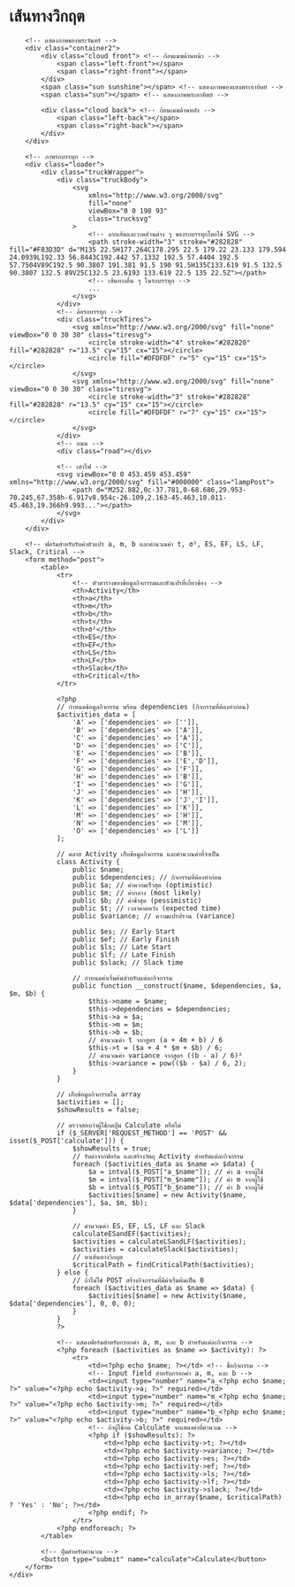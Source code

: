 <!DOCTYPE html>
<html lang="en">

<head>
    <!-- กำหนดประเภทเอกสารเป็น HTML5 -->
    <meta charset="UTF-8"> <!-- กำหนดการเข้ารหัสตัวอักษรเป็น UTF-8 -->
    <meta name="viewport" content="width=device-width, initial-scale=1.0"> <!-- กำหนดให้หน้าจอปรับขนาดตามอุปกรณ์ -->
    <title>เส้นทางวิกฤต</title> <!-- ชื่อหัวเรื่องของเอกสาร -->
    <link rel="stylesheet" href="css/se.css"> <!-- ลิงก์ไปยังไฟล์ CSS ภายนอก -->
</head>

<body>
    <div class="container">
        <h1>เส้นทางวิกฤต</h1> <!-- หัวข้อหลักของหน้า -->

        <!-- แสดงภาพของพระจันทร์ -->
        <div class="container2">
            <div class="cloud front"> <!-- ก้อนเมฆด้านหน้า -->
                <span class="left-front"></span>
                <span class="right-front"></span>
            </div>
            <span class="sun sunshine"></span> <!-- แสดงภาพของแสงพระอาทิตย์ -->
            <span class="sun"></span> <!-- แสดงภาพพระอาทิตย์ -->

            <div class="cloud back"> <!-- ก้อนเมฆด้านหลัง -->
                <span class="left-back"></span>
                <span class="right-back"></span>
            </div>
        </div>

        <!-- ภาพรถบรรทุก -->
        <div class="loader">
            <div class="truckWrapper">
                <div class="truckBody">
                    <svg
                        xmlns="http://www.w3.org/2000/svg"
                        fill="none"
                        viewBox="0 0 198 93"
                        class="trucksvg"
                    >
                        <!-- ลากเส้นและวาดส่วนต่าง ๆ ของรถบรรทุกโดยใช้ SVG -->
                        <path stroke-width="3" stroke="#282828" fill="#F83D3D" d="M135 22.5H177.264C178.295 22.5 179.22 23.133 179.594 24.0939L192.33 56.8443C192.442 57.1332 192.5 57.4404 192.5 57.7504V89C192.5 90.3807 191.381 91.5 190 91.5H135C133.619 91.5 132.5 90.3807 132.5 89V25C132.5 23.6193 133.619 22.5 135 22.5Z"></path>
                        <!-- เส้นทางอื่น ๆ ในรถบรรทุก -->
                        ...
                    </svg>
                </div>
                <!-- ล้อรถบรรทุก -->
                <div class="truckTires">
                    <svg xmlns="http://www.w3.org/2000/svg" fill="none" viewBox="0 0 30 30" class="tiresvg">
                        <circle stroke-width="4" stroke="#282828" fill="#282828" r="13.5" cy="15" cx="15"></circle>
                        <circle fill="#DFDFDF" r="5" cy="15" cx="15"></circle>
                    </svg>
                    <svg xmlns="http://www.w3.org/2000/svg" fill="none" viewBox="0 0 30 30" class="tiresvg">
                        <circle stroke-width="3" stroke="#282828" fill="#282828" r="13.5" cy="15" cx="15"></circle>
                        <circle fill="#DFDFDF" r="7" cy="15" cx="15"></circle>
                    </svg>
                </div>
                <!-- ถนน -->
                <div class="road"></div>

                <!-- เสาไฟ -->
                <svg viewBox="0 0 453.459 453.459" xmlns="http://www.w3.org/2000/svg" fill="#000000" class="lampPost">
                    <path d="M252.882,0c-37.781,0-68.686,29.953-70.245,67.358h-6.917v8.954c-26.109,2.163-45.463,10.011-45.463,19.366h9.993..."></path>
                </svg>
            </div>
        </div>

        <!-- ฟอร์มสำหรับรับค่าตัวแปร a, m, b และคำนวณค่า t, σ², ES, EF, LS, LF, Slack, Critical -->
        <form method="post">
            <table>
                <tr>
                    <!-- หัวตารางของข้อมูลกิจกรรมและตัวแปรที่เกี่ยวข้อง -->
                    <th>Activity</th>
                    <th>a</th>
                    <th>m</th>
                    <th>b</th>
                    <th>t</th>
                    <th>σ²</th>
                    <th>ES</th>
                    <th>EF</th>
                    <th>LS</th>
                    <th>LF</th>
                    <th>Slack</th>
                    <th>Critical</th>
                </tr>

                <?php
                // กำหนดข้อมูลกิจกรรม พร้อม dependencies (กิจกรรมที่ต้องทำก่อน)
                $activities_data = [
                    'A' => ['dependencies' => ['']],
                    'B' => ['dependencies' => ['A']],
                    'C' => ['dependencies' => ['A']],
                    'D' => ['dependencies' => ['C']],
                    'E' => ['dependencies' => ['B']],
                    'F' => ['dependencies' => ['E','D']],
                    'G' => ['dependencies' => ['F']],
                    'H' => ['dependencies' => ['B']],
                    'I' => ['dependencies' => ['G']],
                    'J' => ['dependencies' => ['H']],
                    'K' => ['dependencies' => ['J','I']],
                    'L' => ['dependencies' => ['K']],
                    'M' => ['dependencies' => ['H']],
                    'N' => ['dependencies' => ['M']],
                    'O' => ['dependencies' => ['L']]
                ];

                // คลาส Activity เก็บข้อมูลกิจกรรม และคำนวณค่าที่จำเป็น
                class Activity {
                    public $name;
                    public $dependencies; // กิจกรรมที่ต้องทำก่อน
                    public $a; // ค่าความเร็วสุด (optimistic)
                    public $m; // ค่ากลาง (most likely)
                    public $b; // ค่าช้าสุด (pessimistic)
                    public $t; // เวลาคาดหวัง (expected time)
                    public $variance; // ความแปรปรวน (variance)

                    public $es; // Early Start
                    public $ef; // Early Finish
                    public $ls; // Late Start
                    public $lf; // Late Finish
                    public $slack; // Slack time

                    // กำหนดค่าเริ่มต้นสำหรับแต่ละกิจกรรม
                    public function __construct($name, $dependencies, $a, $m, $b) {
                        $this->name = $name;
                        $this->dependencies = $dependencies;
                        $this->a = $a;
                        $this->m = $m;
                        $this->b = $b;
                        // คำนวณค่า t จากสูตร (a + 4m + b) / 6
                        $this->t = ($a + 4 * $m + $b) / 6;
                        // คำนวณค่า variance จากสูตร ((b - a) / 6)²
                        $this->variance = pow(($b - $a) / 6, 2);
                    }
                }

                // เก็บข้อมูลกิจกรรมใน array
                $activities = [];
                $showResults = false;

                // ตรวจสอบว่าผู้ใช้กดปุ่ม Calculate หรือไม่
                if ($_SERVER['REQUEST_METHOD'] == 'POST' && isset($_POST['calculate'])) {
                    $showResults = true;
                    // รับค่าจากฟอร์ม และสร้างวัตถุ Activity สำหรับแต่ละกิจกรรม
                    foreach ($activities_data as $name => $data) {
                        $a = intval($_POST["a_$name"]); // ค่า a จากผู้ใช้
                        $m = intval($_POST["m_$name"]); // ค่า m จากผู้ใช้
                        $b = intval($_POST["b_$name"]); // ค่า b จากผู้ใช้
                        $activities[$name] = new Activity($name, $data['dependencies'], $a, $m, $b);
                    }

                    // คำนวณค่า ES, EF, LS, LF และ Slack
                    calculateESandEF($activities);
                    $activities = calculateLSandLF($activities);
                    $activities = calculateSlack($activities);
                    // หาเส้นทางวิกฤต
                    $criticalPath = findCriticalPath($activities);
                } else {
                    // ถ้าไม่ใช่ POST สร้างกิจกรรมที่มีค่าเริ่มต้นเป็น 0
                    foreach ($activities_data as $name => $data) {
                        $activities[$name] = new Activity($name, $data['dependencies'], 0, 0, 0);
                    }
                }
                ?>

                <!-- แสดงฟอร์มสำหรับกรอกค่า a, m, และ b สำหรับแต่ละกิจกรรม -->
                <?php foreach ($activities as $name => $activity): ?>
                    <tr>
                        <td><?php echo $name; ?></td> <!-- ชื่อกิจกรรม -->
                        <!-- Input field สำหรับกรอกค่า a, m, และ b -->
                        <td><input type="number" name="a_<?php echo $name; ?>" value="<?php echo $activity->a; ?>" required></td>
                        <td><input type="number" name="m_<?php echo $name; ?>" value="<?php echo $activity->m; ?>" required></td>
                        <td><input type="number" name="b_<?php echo $name; ?>" value="<?php echo $activity->b; ?>" required></td>
                        <!-- ถ้าผู้ใช้กด Calculate จะแสดงค่าที่คำนวณ -->
                        <?php if ($showResults): ?>
                            <td><?php echo $activity->t; ?></td>
                            <td><?php echo $activity->variance; ?></td>
                            <td><?php echo $activity->es; ?></td>
                            <td><?php echo $activity->ef; ?></td>
                            <td><?php echo $activity->ls; ?></td>
                            <td><?php echo $activity->lf; ?></td>
                            <td><?php echo $activity->slack; ?></td>
                            <td><?php echo in_array($name, $criticalPath) ? 'Yes' : 'No'; ?></td>
                        <?php endif; ?>
                    </tr>
                <?php endforeach; ?>
            </table>

            <!-- ปุ่มสำหรับคำนวณ -->
            <button type="submit" name="calculate">Calculate</button>
        </form>
    </div>
</body>
</html>
